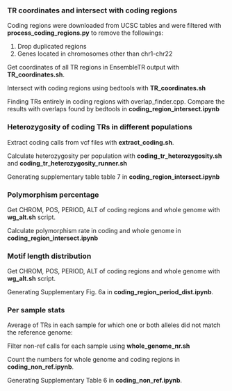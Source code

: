 ### TR coordinates and intersect with coding regions

Coding regions were downloaded from UCSC tables and were filtered with **process_coding_regions.py** to remove the followings:

1. Drop duplicated regions
2. Genes located in chromosomes other than chr1-chr22

Get coordinates of all TR regions in EnsembleTR output with **TR_coordinates.sh**.

Intersect with coding regions using bedtools with **TR_coordinates.sh** 

Finding TRs entirely in coding regions with overlap_finder.cpp. Compare the results with overlaps found by bedtools in **coding_region_intersect.ipynb**

### Heterozygosity of coding TRs in different populations

Extract coding calls from vcf files with **extract_coding.sh**.

Calculate heterozygosity per population with **coding_tr_heterozygosity.sh** and **coding_tr_heterozygosity_runner.sh**

Generating supplementary table table 7 in **coding_region_intersect.ipynb**

### Polymorphism percentage

Get CHROM, POS, PERIOD, ALT of coding regions and whole genome with **wg_alt.sh** script. 

Calculate polymorphism rate in coding and whole genome in **coding_region_intersect.ipynb**


### Motif length distribution 


Get CHROM, POS, PERIOD, ALT of coding regions and whole genome with **wg_alt.sh** script. 

Generating Supplementary Fig. 6a in **coding_region_period_dist.ipynb**.


### Per sample stats


Average of TRs in each sample for which one or both alleles did not match the reference genome:

Filter non-ref calls for each sample using **whole_genome_nr.sh**

Count the numbers for whole genome and coding regions in **coding_non_ref.ipynb**.

Generating Supplementary Table 6 in **coding_non_ref.ipynb**.



